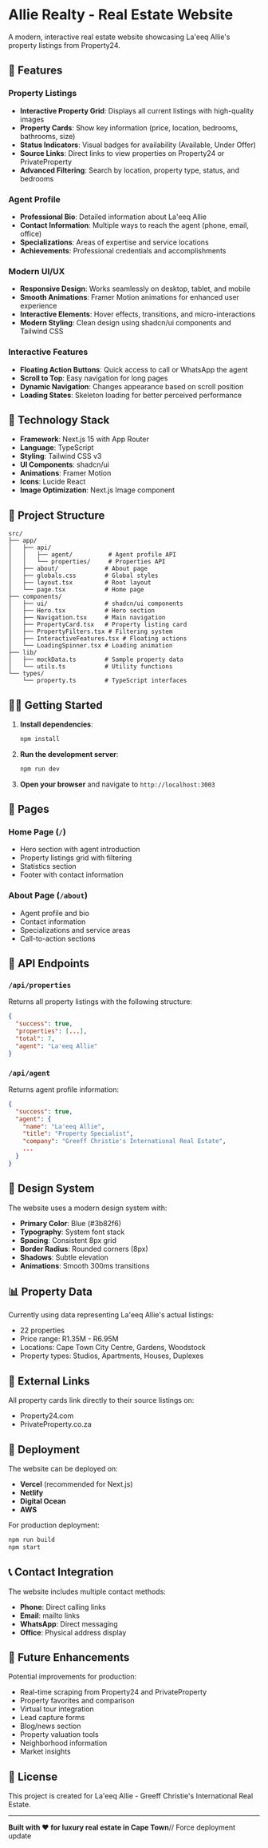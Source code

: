 # Allie Realty - Real Estate Website

A modern, interactive real estate website showcasing La'eeq Allie's property listings from Property24.

## 🏡 Features

### Property Listings
- **Interactive Property Grid**: Displays all current listings with high-quality images
- **Property Cards**: Show key information (price, location, bedrooms, bathrooms, size)
- **Status Indicators**: Visual badges for availability (Available, Under Offer)
- **Source Links**: Direct links to view properties on Property24 or PrivateProperty
- **Advanced Filtering**: Search by location, property type, status, and bedrooms

### Agent Profile
- **Professional Bio**: Detailed information about La'eeq Allie
- **Contact Information**: Multiple ways to reach the agent (phone, email, office)
- **Specializations**: Areas of expertise and service locations
- **Achievements**: Professional credentials and accomplishments

### Modern UI/UX
- **Responsive Design**: Works seamlessly on desktop, tablet, and mobile
- **Smooth Animations**: Framer Motion animations for enhanced user experience
- **Interactive Elements**: Hover effects, transitions, and micro-interactions
- **Modern Styling**: Clean design using shadcn/ui components and Tailwind CSS

### Interactive Features
- **Floating Action Buttons**: Quick access to call or WhatsApp the agent
- **Scroll to Top**: Easy navigation for long pages
- **Dynamic Navigation**: Changes appearance based on scroll position
- **Loading States**: Skeleton loading for better perceived performance

## 🚀 Technology Stack

- **Framework**: Next.js 15 with App Router
- **Language**: TypeScript
- **Styling**: Tailwind CSS v3
- **UI Components**: shadcn/ui
- **Animations**: Framer Motion
- **Icons**: Lucide React
- **Image Optimization**: Next.js Image component

## 📁 Project Structure

```
src/
├── app/
│   ├── api/
│   │   ├── agent/          # Agent profile API
│   │   └── properties/     # Properties API
│   ├── about/             # About page
│   ├── globals.css        # Global styles
│   ├── layout.tsx         # Root layout
│   └── page.tsx           # Home page
├── components/
│   ├── ui/                # shadcn/ui components
│   ├── Hero.tsx           # Hero section
│   ├── Navigation.tsx     # Main navigation
│   ├── PropertyCard.tsx   # Property listing card
│   ├── PropertyFilters.tsx # Filtering system
│   ├── InteractiveFeatures.tsx # Floating actions
│   └── LoadingSpinner.tsx # Loading animation
├── lib/
│   ├── mockData.ts        # Sample property data
│   └── utils.ts           # Utility functions
└── types/
    └── property.ts        # TypeScript interfaces
```

## 🏃‍♂️ Getting Started

1. **Install dependencies**:
   ```bash
   npm install
   ```

2. **Run the development server**:
   ```bash
   npm run dev
   ```

3. **Open your browser** and navigate to `http://localhost:3003`

## 📱 Pages

### Home Page (`/`)
- Hero section with agent introduction
- Property listings grid with filtering
- Statistics section
- Footer with contact information

### About Page (`/about`)
- Agent profile and bio
- Contact information
- Specializations and service areas
- Call-to-action sections

## 🔌 API Endpoints

### `/api/properties`
Returns all property listings with the following structure:
```json
{
  "success": true,
  "properties": [...],
  "total": 7,
  "agent": "La'eeq Allie"
}
```

### `/api/agent`
Returns agent profile information:
```json
{
  "success": true,
  "agent": {
    "name": "La'eeq Allie",
    "title": "Property Specialist",
    "company": "Greeff Christie's International Real Estate",
    ...
  }
}
```

## 🎨 Design System

The website uses a modern design system with:
- **Primary Color**: Blue (#3b82f6)
- **Typography**: System font stack
- **Spacing**: Consistent 8px grid
- **Border Radius**: Rounded corners (8px)
- **Shadows**: Subtle elevation
- **Animations**: Smooth 300ms transitions

## 📊 Property Data

Currently using data representing La'eeq Allie's actual listings:
- 22 properties
- Price range: R1.35M - R6.95M
- Locations: Cape Town City Centre, Gardens, Woodstock
- Property types: Studios, Apartments, Houses, Duplexes

## 🔗 External Links

All property cards link directly to their source listings on:
- Property24.com
- PrivateProperty.co.za

## 🚀 Deployment

The website can be deployed on:
- **Vercel** (recommended for Next.js)
- **Netlify**
- **Digital Ocean**
- **AWS**

For production deployment:
```bash
npm run build
npm start
```

## 📞 Contact Integration

The website includes multiple contact methods:
- **Phone**: Direct calling links
- **Email**: mailto links
- **WhatsApp**: Direct messaging
- **Office**: Physical address display

## 🔮 Future Enhancements

Potential improvements for production:
- Real-time scraping from Property24 and PrivateProperty
- Property favorites and comparison
- Virtual tour integration
- Lead capture forms
- Blog/news section
- Property valuation tools
- Neighborhood information
- Market insights

## 📄 License

This project is created for La'eeq Allie - Greeff Christie's International Real Estate.

---

**Built with ❤️ for luxury real estate in Cape Town**// Force deployment update
